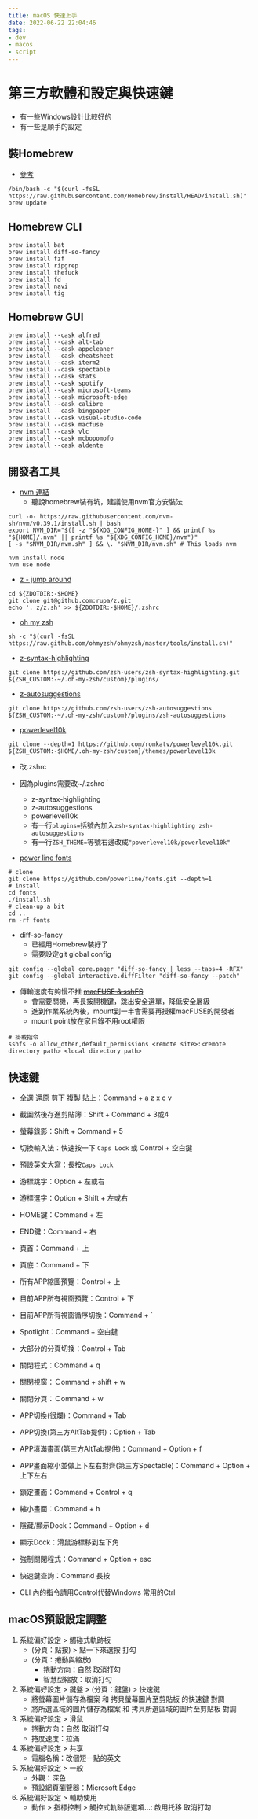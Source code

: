 ```yaml
---
title: macOS 快速上手
date: 2022-06-22 22:04:46
tags:
- dev
- macos
- script
---
```


# 第三方軟體和設定與快速鍵
* 有一些Windows設計比較好的
* 有一些是順手的設定

## 裝Homebrew
* [參考](https://brew.sh/index_zh-tw)
```shell
/bin/bash -c "$(curl -fsSL https://raw.githubusercontent.com/Homebrew/install/HEAD/install.sh)"
brew update

```

## Homebrew CLI
```shell
brew install bat
brew install diff-so-fancy
brew install fzf
brew install ripgrep
brew install thefuck
brew install fd
brew install navi
brew install tig
```

## Homebrew GUI
```shell
brew install --cask alfred
brew install --cask alt-tab
brew install --cask appcleaner
brew install --cask cheatsheet
brew install --cask iterm2
brew install --cask spectable
brew install --cask stats
brew install --cask spotify
brew install --cask microsoft-teams
brew install --cask microsoft-edge
brew install --cask calibre
brew install --cask bingpaper
brew install --cask visual-studio-code
brew install --cask macfuse
brew install --cask vlc
brew install --cask mcbopomofo
brew install --cask aldente
```

## 開發者工具
* [nvm 連結](https://github.com/nvm-sh/nvm)
    * 聽說homebrew裝有坑，建議使用nvm官方安裝法
```shell
curl -o- https://raw.githubusercontent.com/nvm-sh/nvm/v0.39.1/install.sh | bash
export NVM_DIR="$([ -z "${XDG_CONFIG_HOME-}" ] && printf %s "${HOME}/.nvm" || printf %s "${XDG_CONFIG_HOME}/nvm")"
[ -s "$NVM_DIR/nvm.sh" ] && \. "$NVM_DIR/nvm.sh" # This loads nvm

nvm install node
nvm use node
```

* [z - jump around](https://github.com/rupa/z)
```shell
cd ${ZDOTDIR:-$HOME}
git clone git@github.com:rupa/z.git
echo '. z/z.sh' >> ${ZDOTDIR:-$HOME}/.zshrc
```

* [oh my zsh](https://ohmyz.sh/#install)
```shell
sh -c "$(curl -fsSL https://raw.github.com/ohmyzsh/ohmyzsh/master/tools/install.sh)"
```

* [z-syntax-highlighting](https://github.com/zsh-users/zsh-syntax-highlighting/blob/master/INSTALL.md)

```shell
git clone https://github.com/zsh-users/zsh-syntax-highlighting.git ${ZSH_CUSTOM:-~/.oh-my-zsh/custom}/plugins/
```

* [z-autosuggestions](https://github.com/zsh-users/zsh-autosuggestions/blob/master/INSTALL.md#oh-my-zsh)
```shell
git clone https://github.com/zsh-users/zsh-autosuggestions ${ZSH_CUSTOM:-~/.oh-my-zsh/custom}/plugins/zsh-autosuggestions
```
* [powerlevel10k](https://github.com/romkatv/powerlevel10k#oh-my-zsh)
```shell
git clone --depth=1 https://github.com/romkatv/powerlevel10k.git ${ZSH_CUSTOM:-$HOME/.oh-my-zsh/custom}/themes/powerlevel10k
```
* 改.zshrc
* 因為plugins需要改~/.zshrc｀
    * z-syntax-highlighting
    * z-autosuggestions
    * powerlevel10k
    * 有一行`plugins=`括號內加入`zsh-syntax-highlighting zsh-autosuggestions`
    * 有一行`ZSH_THEME=`等號右邊改成`"powerlevel10k/powerlevel10k"`

* [power line fonts](https://github.com/powerline/fonts#quick-installation)
```shell
# clone
git clone https://github.com/powerline/fonts.git --depth=1
# install
cd fonts
./install.sh
# clean-up a bit
cd ..
rm -rf fonts
```

* diff-so-fancy
    * 已經用Homebrew裝好了
    * 需要設定git global config

```shell
git config --global core.pager "diff-so-fancy | less --tabs=4 -RFX"
git config --global interactive.diffFilter "diff-so-fancy --patch"
```

* 傳輸速度有夠慢不推 <del>[macFUSE & sshFS](https://github.com/telepresenceio/telepresence/issues/1654#issuecomment-873538291)</del>
    * 會需要關機，再長按開機鍵，跳出安全選單，降低安全層級
    * 進到作業系統內後，mount到一半會需要再授權macFUSE的開發者
    * mount point放在家目錄不用root權限

```shell
# 掛載指令
sshfs -o allow_other,default_permissions <remote site>:<remote directory path> <local directory path>
```

## 快速鍵
* 全選 還原 剪下 複製 貼上：Command + a z x c v 
* 截圖然後存進剪貼簿：Shift + Command + 3或4
* 螢幕錄影：Shift + Command + 5
* 切換輸入法：快速按一下 `Caps Lock` 或 Control + 空白鍵
* 預設英文大寫：長按`Caps Lock`
* 游標跳字：Option + 左或右
* 游標選字：Option + Shift + 左或右
* HOME鍵：Command + 左
* END鍵：Command + 右
* 頁首：Command + 上
* 頁底：Command + 下
* 所有APP縮圖預覽：Control + 上
* 目前APP所有視窗預覽：Control + 下
* 目前APP所有視窗循序切換：Command + `
* Spotlight：Command + 空白鍵
* 大部分的分頁切換：Control + Tab
* 關閉程式：Command + q
* 關閉視窗：Ｃommand + shift + w
* 關閉分頁：Ｃommand + w
* APP切換(很爛)：Command + Tab
* APP切換(第三方AltTab提供)：Option + Tab
* APP填滿畫面(第三方AltTab提供)：Command + Option + f
* APP畫面縮小並做上下左右對齊(第三方Spectable)：Command + Option + 上下左右
* 鎖定畫面：Command + Control + q
* 縮小畫面：Command + h
* 隱藏/顯示Dock：Command + Option + d
* 顯示Dock：滑鼠游標移到左下角
* 強制關閉程式：Command + Option + esc
* 快速鍵查詢：Command 長按

* CLI 內的指令請用Control代替Windows 常用的Ctrl

## macOS預設設定調整
1. 系統偏好設定 > 觸碰式軌跡板
    * (分頁：點按) > 點一下來選按 打勾
    * (分頁：捲動與縮放)
        * 捲動方向：自然 取消打勾
        * 智慧型縮放：取消打勾
2. 系統偏好設定 > 鍵盤 > (分頁：鍵盤) > 快速鍵
    * 將螢幕圖片儲存為檔案 和 拷貝螢幕圖片至剪貼板 的快速鍵 對調
    * 將所選區域的圖片儲存為檔案 和 拷貝所選區域的圖片至剪貼板 對調
3. 系統偏好設定 > 滑鼠
    * 捲動方向：自然 取消打勾
    * 捲度速度：拉滿
4. 系統偏好設定 > 共享
    * 電腦名稱：改個短一點的英文
5. 系統偏好設定 > 一般
    * 外觀：深色
    * 預設網頁瀏覽器：Microsoft Edge
6. 系統偏好設定 > 輔助使用
    * 動作 > 指標控制 > 觸控式軌跡版選項...: 啟用托移 取消打勾
